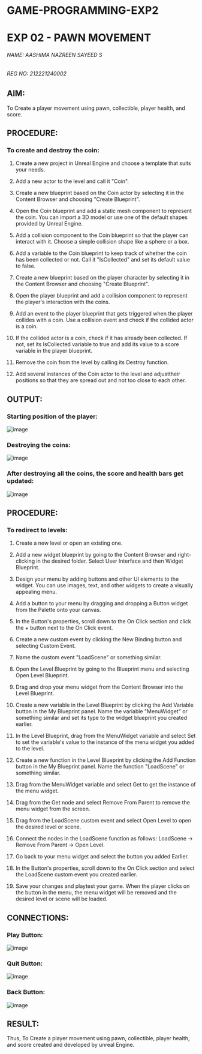 # GAME-PROGRAMMING-EXP2
# EXP 02 - PAWN MOVEMENT

###### NAME: AASHIMA NAZREEN SAYEED S
###### REG NO: 212221240002 

## AIM:
To Create a player movement using pawn, collectible, player health, and score.

## PROCEDURE:

### To create and destroy the coin:

1. Create a new project in Unreal Engine and choose a template that suits your needs.

2. Add a new actor to the level and call it "Coin".

3. Create a new blueprint based on the Coin actor by selecting it in the Content Browser and choosing "Create Blueprint".

4. Open the Coin blueprint and add a static mesh component to represent the coin. You can import a 3D model or use one of the default shapes provided by Unreal Engine.

5. Add a collision component to the Coin blueprint so that the player can interact with it. Choose a simple collision shape like a sphere or a box.

6.  Add a variable to the Coin blueprint to keep track of whether the coin has been collected or not. Call it "IsCollected" and set its default value to false.

7.  Create a new blueprint based on the player character by selecting it in the Content Browser and choosing "Create Blueprint".

8. Open the player blueprint and add a collision component to represent the player's interaction with the coins.

9. Add an event to the player blueprint that gets triggered when the player collides with a coin. Use a collision event and check if the collided actor is a coin.

10. If the collided actor is a coin, check if it has already been collected. If not, set its IsCollected variable to true and add its value to a score variable in the player blueprint.

11. Remove the coin from the level by calling its Destroy function.

12. Add several instances of the Coin actor to the level and adjusttheir positions so that they are spread out and not too close to each other.

## OUTPUT:

### Starting position of the player:
![image](https://github.com/Aashima02/Pawn-Movement/assets/93427086/a07560f0-ad0e-4812-a6e8-80049c24d89f)

### Destroying the coins:
![image](https://github.com/Aashima02/Pawn-Movement/assets/93427086/a3dc2dc5-4aa5-4499-84d7-35246add6266)

### After destroying all the coins, the score and health bars get updated:
![image](https://github.com/Aashima02/Pawn-Movement/assets/93427086/e7b6f849-a07b-46f2-bec6-bee5b0cefc64)

## PROCEDURE:

### To redirect to levels:

1. Create a new level or open an existing one.

2.  Add a new widget blueprint by going to the Content Browser and right-clicking in the desired folder. Select User Interface and then Widget Blueprint.

3. Design your menu by adding buttons and other UI elements to the widget. You can use images, text, and other widgets to create a visually appealing menu.

4. Add a button to your menu by dragging and dropping a Button widget from the Palette onto your canvas.

5. In the Button's properties, scroll down to the On Click section and click the + button next to the On Click event.

6. Create a new custom event by clicking the New Binding button and selecting Custom Event.

7. Name the custom event "LoadScene" or something similar.

8.  Open the Level Blueprint by going to the Blueprint menu and selecting Open Level Blueprint.

9. Drag and drop your menu widget from the Content Browser into the Level Blueprint.

10. Create a new variable in the Level Blueprint by clicking the Add Variable button in the My Blueprint panel. Name the variable "MenuWidget" or something similar and set its type to the widget blueprint you created earlier.

11. In the Level Blueprint, drag from the MenuWidget variable and select Set to set the variable's value to the instance of the menu widget you added to the level.

12. Create a new function in the Level Blueprint by clicking the Add Function button in the My Blueprint panel. Name the function "LoadScene" or something similar.

13. Drag from the MenuWidget variable and select Get to get the instance of the menu widget.

14. Drag from the Get node and select Remove From Parent to remove the menu widget from the screen.

15. Drag from the LoadScene custom event and select Open Level to open the desired level or scene.

16. Connect the nodes in the LoadScene function as follows: LoadScene -> Remove From Parent -> Open Level.

17. Go back to your menu widget and select the button you added Earlier.

18. In the Button's properties, scroll down to the On Click section and select the LoadScene custom event you created earlier.

19. Save your changes and playtest your game. When the player clicks on the button in the menu, the menu widget will be removed and the desired level or scene will be loaded.

## CONNECTIONS:

### Play Button:
![image](https://github.com/Aashima02/Pawn-Movement/assets/93427086/f9abbce1-d07f-4486-a7f4-7b174e5fe11c)

### Quit Button:
![image](https://github.com/Aashima02/Pawn-Movement/assets/93427086/d1572e81-d8ba-4e29-8927-517e30dcd69f)

### Back Button:
![image](https://github.com/Aashima02/Pawn-Movement/assets/93427086/1fe733d1-d506-4d1d-a338-87dcea1f6193)

## RESULT:

Thus, To Create a player movement using pawn, collectible, player health, and score created and developed by unreal Engine.
